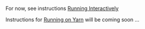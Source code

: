 For now, see instructions [Running Interactively](./README_INTERACTIVE.MD)

Instructions for [Running on Yarn](./README_YARN.MD) will be coming soon ...
